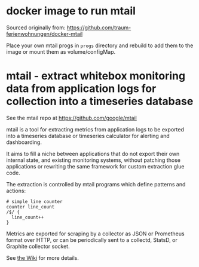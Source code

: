 docker image to run mtail
========================================

Sourced originally from: https://github.com/traum-ferienwohnungen/docker-mtail

Place your own mtail progs in `progs` directory and rebuild to add them to the image or mount them as volume/configMap.

mtail - extract whitebox monitoring data from application logs for collection into a timeseries database
========================================================================================================

See the mtail repo at https://github.com/google/mtail

mtail is a tool for extracting metrics from application logs to be exported into a timeseries database or timeseries calculator for alerting and dashboarding.

It aims to fill a niche between applications that do not export their own internal state, and existing monitoring systems, without patching those applications or rewriting the same framework for custom extraction glue code.

The extraction is controlled by mtail programs which define patterns and actions:

    # simple line counter
    counter line_count
    /$/ {
      line_count++
    }

Metrics are exported for scraping by a collector as JSON or Prometheus format over HTTP, or can be periodically sent to a collectd, StatsD, or Graphite collector socket.

See [the Wiki](https://github.com/google/mtail/wiki/Home) for more details.
